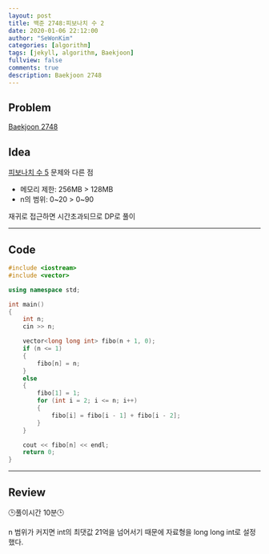```yaml
---
layout: post
title: 백준 2748:피보나치 수 2
date: 2020-01-06 22:12:00
author: "SeWonKim"
categories: [algorithm]
tags: [jekyll, algorithm, Baekjoon]
fullview: false
comments: true
description: Baekjoon 2748
---
```


## Problem

[Baekjoon 2748](https://www.acmicpc.net/problem/2748)



## Idea

[피보나치 수 5](https://sewonkimm.github.io/algorithm/2020/01/06/Q10870.html) 문제와 다른 점      
- 메모리 제한: 256MB > 128MB
- n의 범위: 0~20 > 0~90

재귀로 접근하면 시간초과되므로 DP로 풀이


---

## Code
```cpp
#include <iostream>
#include <vector>

using namespace std;

int main()
{
    int n;
    cin >> n;

    vector<long long int> fibo(n + 1, 0);
    if (n <= 1)
    {
        fibo[n] = n;
    }
    else
    {
        fibo[1] = 1;
        for (int i = 2; i <= n; i++)
        {
            fibo[i] = fibo[i - 1] + fibo[i - 2];
        }
    }

    cout << fibo[n] << endl;
    return 0;
}
```

---

## Review
🕒풀이시간 10분🕒      

n 범위가 커지면 int의 최댓값 21억을 넘어서기 때문에 자료형을 long long int로 설정했다.